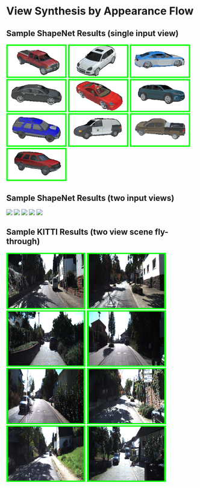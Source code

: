 # View Synthesis by Appearance Flow

## Sample ShapeNet Results (single input view)

<img src='sample_results/car_single/01.gif' width=160>
<img src='sample_results/car_single/02.gif' width=160>
<img src='sample_results/car_single/03.gif' width=160>
<img src='sample_results/car_single/04.gif' width=160>
<img src='sample_results/car_single/05.gif' width=160>

<img src='sample_results/car_single/06.gif' width=160>
<img src='sample_results/car_single/07.gif' width=160>
<img src='sample_results/car_single/08.gif' width=160>
<img src='sample_results/car_single/09.gif' width=160>
<img src='sample_results/car_single/10.gif' width=160>

## Sample ShapeNet Results (two input views)
<img src='sample_results/car_multy/01.gif' width=160>
<img src='sample_results/car_multy/02.gif' width=160>
<img src='sample_results/car_multy/03.gif' width=160>
<img src='sample_results/car_multy/04.gif' width=160>
<img src='sample_results/car_multy/05.gif' width=160>

## Sample KITTI Results (two view scene fly-through)
<img src='sample_results/kitti/01.gif' width=210 height=150>
<img src='sample_results/kitti/02.gif' width=210 height=150>
<img src='sample_results/kitti/03.gif' width=210 height=150>
<img src='sample_results/kitti/04.gif' width=210 height=150>

<img src='sample_results/kitti/05.gif' width=210 height=150>
<img src='sample_results/kitti/06.gif' width=210 height=150>
<img src='sample_results/kitti/07.gif' width=210 height=150>
<img src='sample_results/kitti/08.gif' width=210 height=150>